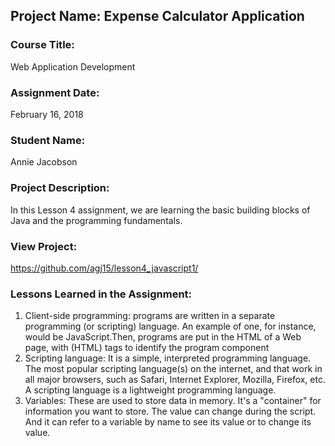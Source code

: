 ## Project Name:  Expense Calculator Application

### Course Title:
Web Application Development

### Assignment Date:  
February 16, 2018

### Student Name:  
Annie Jacobson

### Project Description:
In this Lesson 4 assignment, we are learning the basic building blocks of Java and the programming fundamentals.

### View Project:
https://github.com/agj15/lesson4_javascript1/

### Lessons Learned in the Assignment:
1. Client-side programming: programs are written in a separate programming (or scripting) language. An example of one, for instance, would be JavaScript.Then, programs are put in the HTML of a Web page, with (HTML) tags to identify the program component
2. Scripting language: It is a simple, interpreted programming language. The most popular scripting language(s) on the internet, and that work in all major browsers, such as Safari, Internet Explorer, Mozilla, Firefox, etc. A scripting language is a lightweight programming language. 
3. Variables: These are used to store data in memory. It's a "container" for information you want to store. The value can change during the script. And it can refer to a variable by name to see its value or to change its value.



